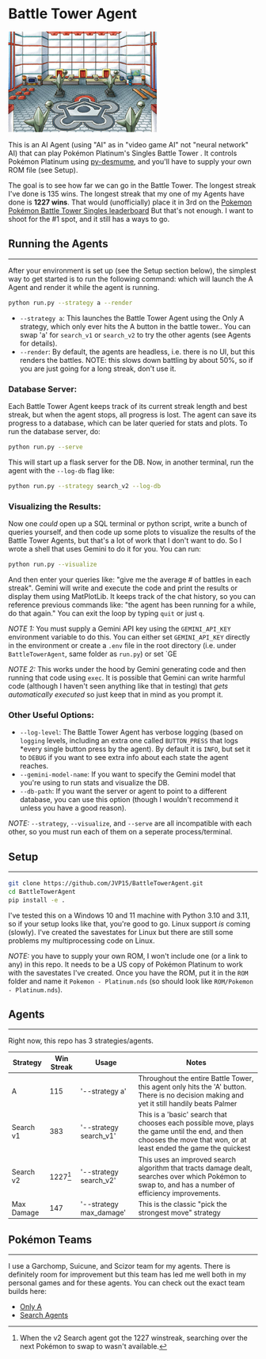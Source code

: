 # Battle Tower Agent

![image](data/battle_tower.png)

This is an AI Agent (using "AI" as in "video game AI" not "neural network" AI) that can play Pokémon Platinum's Singles Battle Tower .
It controls Pokémon Platinum using [py-desmume](https://github.com/SkyTemple/py-desmume), and you'll have to supply your own ROM file (see Setup).

The goal is to see how far we can go in the Battle Tower. The longest streak I've done is 135 wins. 
The longest streak that my one of my Agents have done is **1227 wins**. That would (unofficially) place it in 3rd on the 
[Pokemon Pokémon Battle Tower Singles leaderboard](https://www.smogon.com/forums/threads/4th-generation-battle-facilities-discussion-and-records.3663294/)
But that's not enough. I want to shoot for the #1 spot, and it still has a ways to go.

## Running the Agents

---

After your environment is set up (see the Setup section below), the simplest way to get started is to run the following command: 
which will launch the A Agent and render it while the agent is running.

```bash
python run.py --strategy a --render
```

* `--strategy a`: This launches the Battle Tower Agent using the Only A strategy, which only ever hits the A button in the battle tower.. You can swap 'a' for `search_v1` or `search_v2` to try the other agents (see Agents for details).
* `--render`: By default, the agents are headless, i.e. there is no UI, but this renders the battles. NOTE: this slows down battling by about 50%, so if you are just going for a long streak, don't use it.

### Database Server:

Each Battle Tower Agent keeps track of its current streak length and best streak, but when the agent stops, all progress is lost. 
The agent can save its progress to a database, which can be later queried for stats and plots. To run the database server, do:
```bash
python run.py --serve
```

This will start up a flask server for the DB. Now, in another terminal, run the agent with the `--log-db` flag like:

```bash
python run.py --strategy search_v2 --log-db
```

### Visualizing the Results:

Now one *could* open up a SQL terminal or python script, write a bunch of queries yourself, and then code up some plots to visualize the results of the Battle Tower Agents,
but that's a lot of work that I don't want to do. So I wrote a shell that uses Gemini to do it for you. You can run:
```bash
python run.py --visualize
```

And then enter your queries like: "give me the average # of battles in each streak". 
Gemini will write and execute the code and print the results or display them using MatPlotLib. 
It keeps track of the chat history, so you can reference previous commands like: "the agent has been running for a while, do that again."
You can exit the loop by typing `quit` or just `q`.

*NOTE 1:* You must supply a Gemini API key using the `GEMINI_API_KEY` environment variable to do this. 
You can either set `GEMINI_API_KEY` directly in the environment 
or create a `.env` file in the root directory (i.e. under `BattleTowerAgent`, same folder as `run.py`) or set `GE

*NOTE 2:* This works under the hood by Gemini generating code and then running that code using `exec`. 
It is possible that Gemini can write harmful code (although I haven't seen anything like that in testing) 
that *gets automatically executed* so just keep that in mind as you prompt it.

### Other Useful Options:
* `--log-level`: The Battle Tower Agent has verbose logging (based on `logging` levels, including an extra one called `BUTTON_PRESS` that logs *every single button press by the agent).
By default it is `INFO`, but set it to `DEBUG` if you want to see extra info about each state the agent reaches.
* `--gemini-model-name`: If you want to specify the Gemini model that you're using to run stats and visualize the DB. 
* `--db-path`: If you want the server or agent to point to a different database, you can use this option (though I wouldn't recommend it unless you have a good reason).

*NOTE:* `--strategy`, `--visualize`, and `--serve` are all incompatible with each other, so you must run each of them on a seperate process/terminal.

## Setup

---

```bash
git clone https://github.com/JVP15/BattleTowerAgent.git
cd BattleTowerAgent
pip install -e .
```

I've tested this on a Windows 10 and 11 machine with Python 3.10 and 3.11, so if your setup looks like that, you're good to go.
Linux support *is* coming (slowly). I've created the savestates for Linux but there are still some problems my multiprocessing code on Linux.

*NOTE:* you have to supply your own ROM, I won't include one (or a link to any) in this repo. 
It needs to be a US copy of Pokémon Platinum to work with the savestates I've created.
Once you have the ROM, put it in the `ROM` folder and name it `Pokemon - Platinum.nds` (so should look like `ROM/Pokemon - Platinum.nds`).

## Agents

---

Right now, this repo has 3 strategies/agents. 

| Strategy  | Win Streak | Usage                  | Notes                                                                                                                                                             |
|-----------|------------|------------------------|-------------------------------------------------------------------------------------------------------------------------------------------------------------------|
| A         | 115        | '--strategy a'         | Throughout the entire Battle Tower, this agent only hits the 'A' button. There is no decision making and yet it still handily beats Palmer                        |
| Search v1 | 383        | '--strategy search_v1' | This is a 'basic' search that chooses each possible move, plays the game until the end, and then chooses the move that won, or at least ended the game the quickest |
| Search v2 | 1227[^1]   | '--strategy search_v2' | This uses an improved search algorithm that tracts damage dealt, searches over which Pokémon to swap to, and has a number of efficiency improvements.             |
| Max Damage| 147 | '--strategy max_damage' | This is the classic "pick the strongest move" strategy                                                                                                            |

[^1]: When the v2 Search agent got the 1227 winstreak, searching over the next Pokémon to swap to wasn't available.

## Pokémon Teams

---

I use a Garchomp, Suicune, and Scizor team for my agents. 
There is definitely room for improvement but this team has led me well both in my personal games and for these agents.
You can check out the exact team builds here:
* [Only A](https://pokepast.es/cdad5c488ee8329d)
* [Search Agents](https://pokepast.es/db129847a7a0e6d5)

